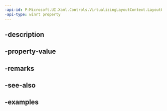 ```yaml
---
-api-id: P:Microsoft.UI.Xaml.Controls.VirtualizingLayoutContext.LayoutOrigin
-api-type: winrt property
---
```


## -description

## -property-value

## -remarks

## -see-also

## -examples

